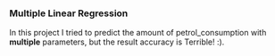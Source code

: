 ### Multiple Linear Regression
In this project I tried to predict the amount of petrol_consumption with __multiple__ parameters, but the result accuracy is Terrible! :).
